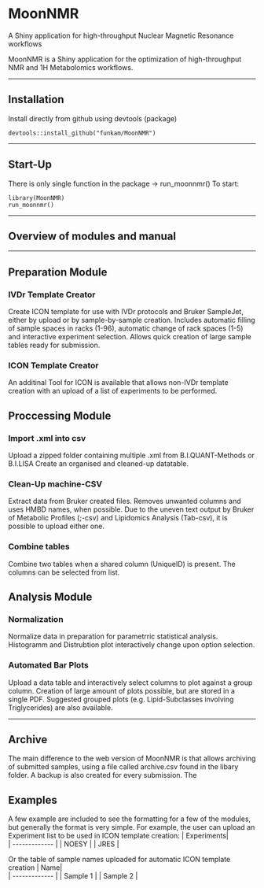 # MoonNMR 
A Shiny application for high-throughput Nuclear Magnetic Resonance workflows

MoonNMR is a Shiny application for the optimization of high-throughput NMR and 1H Metabolomics workflows. 

---
## Installation
Install directly from github using devtools (package)
```
devtools::install_github("funkam/MoonNMR")
```
---
## Start-Up
There is only single function in the package -> run_moonnmr()
To start:
```
library(MoonNMR)
run_moonnmr()
```
---
## Overview of modules and manual
---
## Preparation Module
### IVDr Template Creator
Create ICON template for use with IVDr protocols and Bruker SampleJet, either by upload or by sample-by-sample creation.
Includes automatic filling of sample spaces in racks (1-96), automatic change of rack spaces (1-5) and interactive experiment selection.
Allows quick creation of large sample tables ready for submission.

### ICON Template Creator
An additinal Tool for ICON is available that allows non-IVDr template creation with an upload of a list of experiments to be performed.

## Proccessing Module
### Import .xml into csv
Upload a zipped folder containing multiple .xml from B.I.QUANT-Methods or B.I.LISA
Create an organised and cleaned-up datatable.

### Clean-Up machine-CSV
Extract data from Bruker created files. Removes unwanted columns and uses HMBD names, when possible.
Due to the uneven text output by Bruker of Metabolic Profiles (;-csv) and Lipidomics Analysis (Tab-csv), it is possible to upload either one.

### Combine tables
Combine two tables when a shared column (UniqueID) is present. The columns can be selected from list.

## Analysis Module
### Normalization
Normalize data in preparation for parametrric statistical analysis. Histogramm and Distrubtion plot interactively change upon option selection.

### Automated Bar Plots
Upload a data table and interactively select columns to plot against a group column. Creation of large amount of plots possible, but are stored in a single PDF.
Suggested grouped plots (e.g. Lipid-Subclasses involving Triglycerides) are also available.

---
## Archive
The main difference to the web version of MoonNMR is that allows archiving of submitted samples, using a file called archive.csv found in the libary folder. A backup is also created for every submission. The 

## Examples
A few example are included to see the formatting for a few of the modules, but generally the format is very simple. 
For example, the user can upload an Experiment list to be used in ICON template creation:
| Experiments|                 
| ------------- | 
| NOESY  | 
| JRES  | 

Or the table of sample names uploaded for automatic ICON template creation
| Name|                 
| ------------- | 
| Sample 1  | 
| Sample 2 | 

